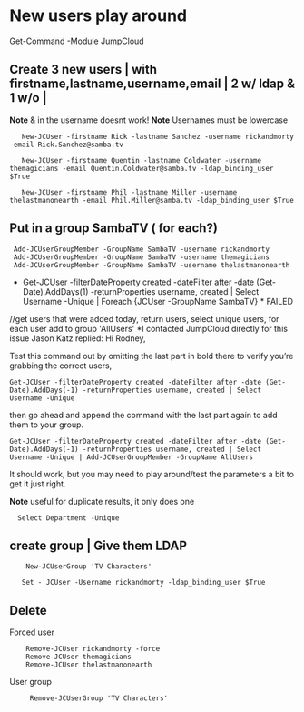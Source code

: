 # New users play around
Get-Command -Module JumpCloud 

  ## Create 3 new users | with firstname,lastname,username,email | 2 w/ ldap & 1 w/o | 
  **Note** & in the username doesnt work! 
  **Note** Usernames must be lowercase
  
       New-JCUser -firstname Rick -lastname Sanchez -username rickandmorty -email Rick.Sanchez@samba.tv
       
       New-JCUser -firstname Quentin -lastname Coldwater -username themagicians -email Quentin.Coldwater@samba.tv -ldap_binding_user $True 
       
       New-JCUser -firstname Phil -lastname Miller -username thelastmanonearth -email Phil.Miller@samba.tv -ldap_binding_user $True 
      
  ## Put in a group SambaTV ( for each?)
     Add-JCUserGroupMember -GroupName SambaTV -username rickandmorty
     Add-JCUserGroupMember -GroupName SambaTV -username themagicians 
     Add-JCUserGroupMember -GroupName SambaTV -username thelastmanonearth
  
   * Get-JCUser -filterDateProperty created -dateFilter after -date (Get-Date).AddDays(1) -returnProperties username, created | Select Username -Unique | Foreach {JCUser -GroupName SambaTV} * FAILED
    
   //get users that were added today, return users, select unique users, for each user add to group 'AllUsers'
   *I contacted JumpCloud directly for this issue 
   Jason Katz replied:
Hi Rodney,

Test this command out by omitting the last part in bold there to verify you’re grabbing the correct users, 
    
    Get-JCUser -filterDateProperty created -dateFilter after -date (Get-Date).AddDays(-1) -returnProperties username, created | Select Username -Unique
 then go ahead and append the command with the last part again to add them to your group.
    
    Get-JCUser -filterDateProperty created -dateFilter after -date (Get-Date).AddDays(-1) -returnProperties username, created | Select Username -Unique | Add-JCUserGroupMember -GroupName AllUsers
    

It should work, but you may need to play around/test the parameters a bit to get it just right.
   
   
    
   **Note** useful for duplicate results, it only does one
      
      Select Department -Unique 
 
  
  
  ## create group | Give them LDAP  
       
        New-JCUserGroup 'TV Characters'
       
       Set - JCUser -Username rickandmorty -ldap_binding_user $True
  ## Delete
   Forced user
    
        Remove-JCUser rickandmorty -force
        Remove-JCUser themagicians 
        Remove-JCUser thelastmanonearth
        
   User group
         
         Remove-JCUserGroup 'TV Characters'
         
  
